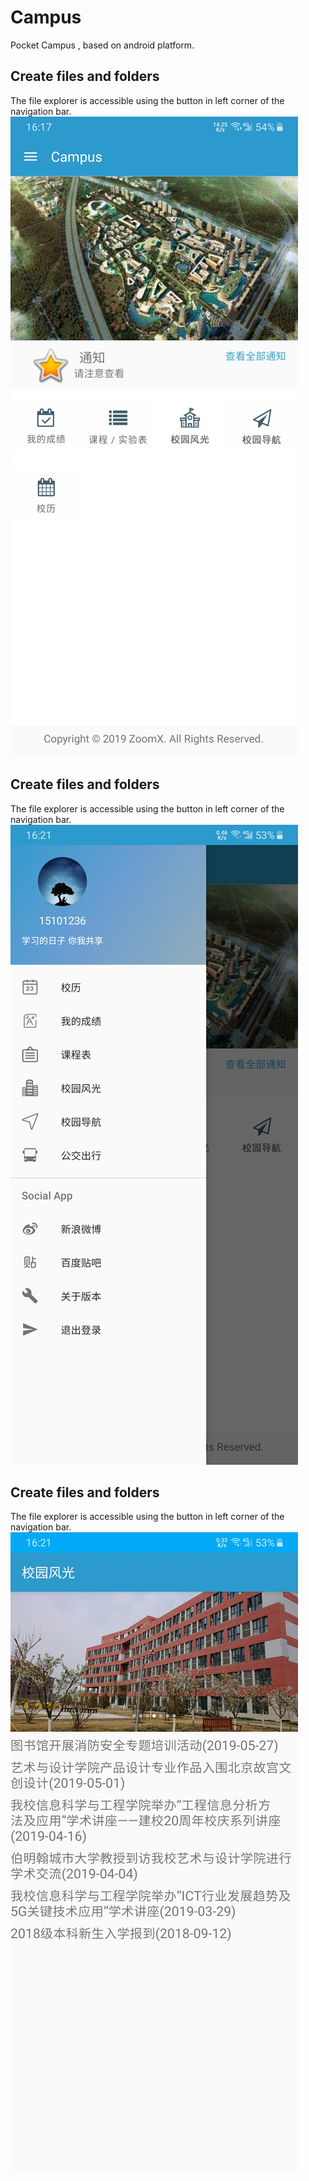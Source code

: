 # Campus
Pocket Campus , based on android platform.

## Create files and folders

The file explorer is accessible using the button in left corner of the navigation bar. 
![image](https://github.com/ZoomZFX/Campus/blob/master/161744_Campus.jpg)

## Create files and folders

The file explorer is accessible using the button in left corner of the navigation bar. 
![image](https://github.com/ZoomZFX/Campus/blob/master/162101_Campus.jpg)

## Create files and folders

The file explorer is accessible using the button in left corner of the navigation bar. 
![image](https://github.com/ZoomZFX/Campus/blob/master/162128_Campus.jpg)
